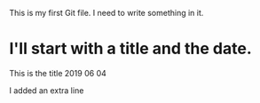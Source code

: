 This is my first Git file.
I need to write something in it.

I'll start with  a title and the date.
===========
This is the title 2019 06 04

I added an extra line